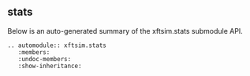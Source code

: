 ## stats

Below is an auto-generated summary of the xftsim.stats submodule API.

```{eval-rst}
.. automodule:: xftsim.stats
   :members:
   :undoc-members:
   :show-inheritance:
```